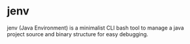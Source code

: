 # jenv
jenv (Java Environment) is a minimalist CLI bash tool to manage a java project source and binary structure for easy debugging.
